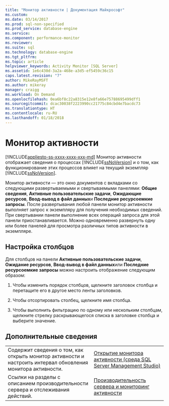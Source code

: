 ```yaml
---
title: "Монитор активности | Документация Майкрософт"
ms.custom: 
ms.date: 03/14/2017
ms.prod: sql-non-specified
ms.prod_service: database-engine
ms.service: 
ms.component: performance-monitor
ms.reviewer: 
ms.suite: sql
ms.technology: database-engine
ms.tgt_pltfrm: 
ms.topic: article
helpviewer_keywords: Activity Monitor [SQL Server]
ms.assetid: 1e6c430d-3a2a-468e-a3d5-ef5459c36c15
caps.latest.revision: "7"
author: MikeRayMSFT
ms.author: mikeray
manager: craigg
ms.workload: On Demand
ms.openlocfilehash: 0ea6bf8c22a8315e12e8fa66e75788695499dff1
ms.sourcegitcommit: dcac30038f2223990cc21775c84cbd4e7bacdc73
ms.translationtype: HT
ms.contentlocale: ru-RU
ms.lasthandoff: 01/18/2018
---
```

# <a name="activity-monitor"></a>Монитор активности
[!INCLUDE[appliesto-ss-xxxx-xxxx-xxx-md](../../includes/appliesto-ss-xxxx-xxxx-xxx-md.md)] Монитор активности отображает сведения о процессах [!INCLUDE[ssNoVersion](../../includes/ssnoversion-md.md)] и о том, как функционирование этих процессов влияет на текущий экземпляр [!INCLUDE[ssNoVersion](../../includes/ssnoversion-md.md)].  
  
 Монитор активности — это окно документов с вкладками со следующими развертываемыми и свертываемыми панелями: **Общие сведения**, **Активные пользовательские задачи**, **Ожидающие ресурсов**, **Ввод-вывод в файл данных**и **Последние ресурсоемкие запросы**. После развертывания любой панели монитор активности выполняет запрос к экземпляру для получения необходимых сведений. При свертывании панели выполнение всех операций запроса для этой панели приостанавливается. Можно одновременно развернуть одну или более панелей для просмотра различных типов активности в экземпляре.  
 
 ## <a name="customize-columns"></a>Настройка столбцов 
 Для столбцов на панели **Активные пользовательские задачи**, **Ожидание ресурсов**, **Ввод-вывод в файл данных**или **Последние ресурсоемкие запросы** можно настроить отображение следующим образом:  
  
1.  Чтобы изменить порядок столбцов, щелкните заголовок столбца и перетащите его в другое место ленты заголовков.  
  
2.  Чтобы отсортировать столбец, щелкните имя столбца.  
  
3.  Чтобы выполнить фильтрацию по одному или нескольким столбцам, щелкните стрелку раскрывающегося списка в заголовке столбца и выберите значение.  
  
## <a name="more-information"></a>Дополнительные сведения  
   
|||  
|-|-|  
|Содержит сведения о том, как открыть монитор активности и настроить интервал обновления монитора активности.|[Открытие монитора активности (среда SQL Server Management Studio)](../../relational-databases/performance-monitor/open-activity-monitor-sql-server-management-studio.md)|  
|Ссылки на разделы с описанием производительности сервера и отслеживания действий.|[Производительность сервера и мониторинг активности](../../relational-databases/performance/server-performance-and-activity-monitoring.md)|  
  
  
